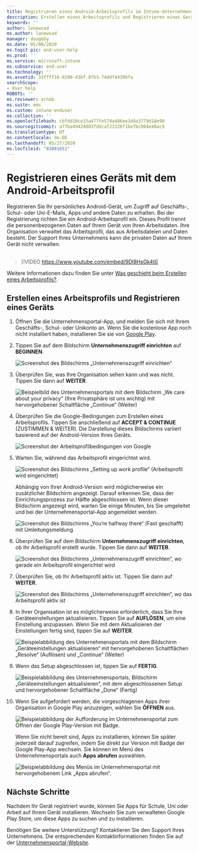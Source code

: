 ```yaml
---
title: Registrieren eines Android-Arbeitsprofils im Intune-Unternehmensportal | Microsoft-Dokumentation
description: Erstellen eines Arbeitsprofils und Registrieren eines Geräts im Intune-Unternehmensportal
keywords: ''
author: lenewsad
ms.author: lanewsad
manager: dougeby
ms.date: 05/08/2020
ms.togit pic: end-user-help
ms.prod: ''
ms.service: microsoft-intune
ms.subservice: end-user
ms.technology: ''
ms.assetid: 33ffff16-0280-43bf-87b3-74ddf4439bfa
searchScope:
- User help
ROBOTS: ''
ms.reviewer: arnab
ms.suite: ems
ms.custom: intune-enduser
ms.collection: ''
ms.openlocfilehash: cbfdd10ce15a477fe574a486ee3d4a3779d18e90
ms.sourcegitcommit: a77ba49424803fddcaf23326f1befbc004e48ac9
ms.translationtype: HT
ms.contentlocale: de-DE
ms.lasthandoff: 05/27/2020
ms.locfileid: "83881651"
---
```

# <a name="enroll-device-with-android-work-profile"></a>Registrieren eines Geräts mit dem Android-Arbeitsprofil

Registrieren Sie Ihr persönliches Android-Gerät, um Zugriff auf Geschäfts-, Schul- oder Uni-E-Mails, Apps und andere Daten zu erhalten. Bei der Registrierung richten Sie ein Android-Arbeitsprofil ein. Dieses Profil trennt die personenbezogenen Daten auf Ihrem Gerät von Ihren Arbeitsdaten. Ihre Organisation verwaltet das Arbeitsprofil, das aus Arbeitsdateien und Daten besteht. Der Support Ihres Unternehmens kann die privaten Daten auf Ihrem Gerät nicht verwalten.  
</br>
> [!VIDEO https://www.youtube.com/embed/9Dl8HsGk4tI]

Weitere Informationen dazu finden Sie unter [Was geschieht beim Erstellen eines Arbeitsprofils?](what-happens-when-you-create-a-work-profile-android.md).

## <a name="create-work-profile-and-enroll-device"></a>Erstellen eines Arbeitsprofils und Registrieren eines Geräts

1. Öffnen Sie die Unternehmensportal-App, und melden Sie sich mit Ihrem Geschäfts-, Schul- oder Unikonto an. Wenn Sie die kostenlose App noch nicht installiert haben, installieren Sie sie von [Google Play](https://play.google.com/store/apps/details?id=com.microsoft.windowsintune.companyportal).  

2. Tippen Sie auf dem Bildschirm **Unternehmenszugriff einrichten** auf **BEGINNEN**.  

    ![Screenshot des Bildschirms „Unternehmenszugriff einrichten“](./media/access-setup-work-profile-1911.png)  

3. Überprüfen Sie, was Ihre Organisation sehen kann und was nicht. Tippen Sie dann auf **WEITER**. 

    ![Beispielbild des Unternehmensportals mit dem Bildschirm „We care about your privacy“ (Ihre Privatsphäre ist uns wichtig) mit hervorgehobener Schaltfläche „Continue“ (Weiter)](./media/android-privacy-screen-1911.png)  

4. Überprüfen Sie die Google-Bedingungen zum Erstellen eines Arbeitsprofils. Tippen Sie anschließend auf **ACCEPT & CONTINUE** (ZUSTIMMEN & WEITER). Die Darstellung dieses Bildschirms variiert basierend auf der Android-Version Ihres Geräts. 

    ![Screenshot der Arbeitsprofilbedingungen von Google](./media/android-wp-05-1908.png)  

5. Warten Sie, während das Arbeitsprofil eingerichtet wird.  

    ![Screenshot des Bildschirms „Setting up work profile“ (Arbeitsprofil wird eingerichtet)](./media/android-wp-05a-1908.png)  

   Abhängig von Ihrer Android-Version wird möglicherweise ein zusätzlicher Bildschirm angezeigt. Darauf erkennen Sie, dass der Einrichtungsprozess zur Hälfte abgeschlossen ist. Wenn dieser Bildschirm angezeigt wird, warten Sie einige Minuten, bis Sie umgeleitet und bei der Unternehmensportal-App angemeldet werden.  

    ![Screenshot des Bildschirms „You‘re halfway there“ (Fast geschafft) mit Umleitungsmeldung](./media/android-wp-05b-1908.png)  

6. Überprüfen Sie auf dem Bildschirm **Unternehmenszugriff einrichten**, ob Ihr Arbeitsprofil erstellt wurde. Tippen Sie dann auf **WEITER**.  

    ![Screenshot des Bildschirms „Unternehmenszugriff einrichten“, wo gerade ein Arbeitsprofil eingerichtet wird](./media/work-profile-complete-1911.png)  

7. Überprüfen Sie, ob Ihr Arbeitsprofil aktiv ist. Tippen Sie dann auf **WEITER**. 

    ![Screenshot des Bildschirms „Unternehmenszugriff einrichten“, wo das Arbeitsprofil aktiv ist](./media/work-profile-active-1911.png)  

8. In Ihrer Organisation ist es möglicherweise erforderlich, dass Sie Ihre Geräteeinstellungen aktualisieren. Tippen Sie auf **AUFLÖSEN**, um eine Einstellung anzupassen. Wenn Sie mit dem Aktualisieren der Einstellungen fertig sind, tippen Sie auf **WEITER**.    

    ![Beispielabbildung des Unternehmensportals mit dem Bildschirm „Geräteeinstellungen aktualisieren“ mit hervorgehobenen Schaltflächen „Resolve“ (Auflösen) und „Continue“ (Weiter)](./media/resolve-settings-1911.png) 


9. Wenn das Setup abgeschlossen ist, tippen Sie auf **FERTIG**.  

    ![Beispielabbildung des Unternehmensportals, Bildschirm „Geräteeinstellungen aktualisieren“, mit dem abgeschlossenen Setup und hervorgehobener Schaltfläche „Done“ (Fertig)](./media/work-profile-done-1911.png)  

10. Wenn Sie aufgefordert werden, die vorgeschlagenen Apps ihrer Organisation in Google Play anzuzeigen, wählen Sie **ÖFFNEN** aus. 

    ![Beispielabbildung der Aufforderung im Unternehmensportal zum Öffnen der Google Play-Version mit Badge.](./media/get-apps-banner-android-2005.png) 

    Wenn Sie nicht bereit sind, Apps zu installieren, können Sie später jederzeit darauf zugreifen, indem Sie direkt zur Version mit Badge der Google Play-App wechseln. Sie können im Menü des Unternehmensportals auch **Apps abrufen** auswählen.  

    ![Beispielabbildung des Menüs im Unternehmensportal mit hervorgehobenem Link „Apps abrufen“.](./media/updated-drawer-android-2005.png) 



## <a name="next-steps"></a>Nächste Schritte  

Nachdem Ihr Gerät registriert wurde, können Sie Apps für Schule, Uni oder Arbeit auf Ihrem Gerät installieren. Wechseln Sie zum verwalteten Google Play Store, um diese Apps zu suchen und zu installieren. 

Benötigen Sie weitere Unterstützung? Kontaktieren Sie den Support Ihres Unternehmens. Die entsprechenden Kontaktinformationen finden Sie auf der [Unternehmensportal-Website](https://go.microsoft.com/fwlink/?linkid=2010980).
